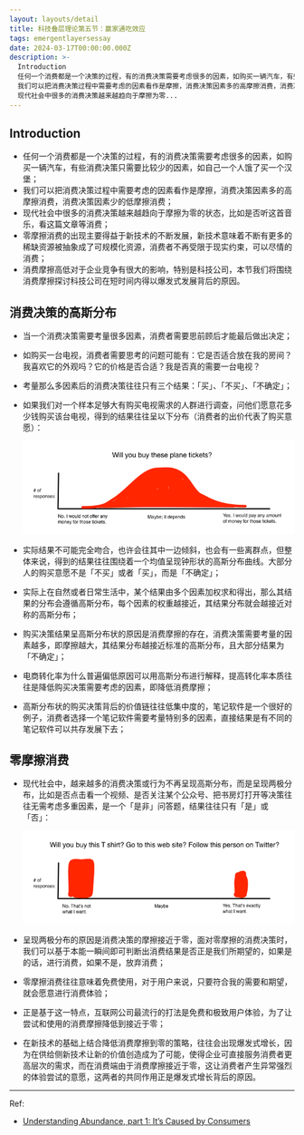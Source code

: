 ```yaml
---
layout: layouts/detail
title: 科技叠层理论第五节：赢家通吃效应
tags: emergentlayersessay
date: 2024-03-17T00:00:00.000Z
description: >-
  Introduction
  任何一个消费都是一个决策的过程，有的消费决策需要考虑很多的因素，如购买一辆汽车，有些消费决策只需要比较少的因素，如自己一个人饿了买一个汉堡；
  我们可以把消费决策过程中需要考虑的因素看作是摩擦，消费决策因素多的高摩擦消费，消费决策因素少的低摩擦消费；
  现代社会中很多的消费决策越来越趋向于摩擦为零...
---
```

## Introduction
* 任何一个消费都是一个决策的过程，有的消费决策需要考虑很多的因素，如购买一辆汽车，有些消费决策只需要比较少的因素，如自己一个人饿了买一个汉堡；
* 我们可以把消费决策过程中需要考虑的因素看作是摩擦，消费决策因素多的高摩擦消费，消费决策因素少的低摩擦消费；
* 现代社会中很多的消费决策越来越趋向于摩擦为零的状态，比如是否听这首音乐，看这篇文章等消费；
* 零摩擦消费的出现主要得益于新技术的不断发展，新技术意味着不断有更多的稀缺资源被抽象成了可规模化资源，消费者不再受限于现实约束，可以尽情的消费；
* 消费摩擦高低对于企业竞争有很大的影响，特别是科技公司，本节我们将围绕消费摩擦探讨科技公司在短时间内得以爆发式发展背后的原因。

## 消费决策的高斯分布
* 当一个消费决策需要考量很多因素，消费者需要思前顾后才能最后做出决定；
* 如购买一台电视，消费者需要思考的问题可能有：它是否适合放在我的房间？我喜欢它的外观吗？它的价格是否合适？我是否真的需要一台电视？
* 考量那么多因素后的消费决策往往只有三个结果：「买」、「不买」、「不确定」；
* 如果我们对一个样本足够大有购买电视需求的人群进行调查，问他们愿意花多少钱购买该台电视，得到的结果往往呈以下分布（消费者的出价代表了购买意愿）：
    
    ![Normal distribution in consumer purchase](/static/img/consumer-purchase-normal-distribution.jpeg)
    
* 实际结果不可能完全吻合，也许会往其中一边倾斜，也会有一些离群点，但整体来说，得到的结果往往围绕着一个均值呈现钟形状的高斯分布曲线。大部分人的购买意愿不是「不买」或者「买」，而是「不确定」；
* 实际上在自然或者日常生活中，某个结果由多个因素加权求和得出，那么其结果的分布会遵循高斯分布，每个因素的权重越接近，其结果分布就会越接近对称的高斯分布；
* 购买决策结果呈高斯分布状的原因是消费摩擦的存在，消费决策需要考量的因素越多，即摩擦越大，其结果分布越接近标准的高斯分布，且大部分结果为「不确定」；
* 电商转化率为什么普遍偏低原因可以用高斯分布进行解释，提高转化率本质往往是降低购买决策需要考虑的因素，即降低消费摩擦；
* 高斯分布状的购买决策背后的价值链往往低集中度的，笔记软件是一个很好的例子，消费者选择一个笔记软件需要考量特别多的因素，直接结果是有不同的笔记软件可以共存发展下去；

## 零摩擦消费
* 现代社会中，越来越多的消费决策或行为不再呈现高斯分布，而是呈现两极分布，比如是否点击看一个视频、是否关注某个公众号、把书房灯打开等决策往往无需考虑多重因素，是一个「是非」问答题，结果往往只有「是」或「否」：
    
    ![Bipolar distribution in consumer purchase in tech](/static/img/tech-bipolar-distribution.jpeg)
    
* 呈现两极分布的原因是消费决策的摩擦接近于零，面对零摩擦的消费决策时，我们可以基于本能一瞬间即可判断出消费结果是否正是我们所期望的，如果是的话，进行消费，如果不是，放弃消费；
* 零摩擦消费往往意味着免费使用，对于用户来说，只要符合我的需要和期望，就会愿意进行消费体验；
* 正是基于这一特点，互联网公司最流行的打法是免费和极致用户体验，为了让尝试和使用的消费摩擦降低到接近于零；
* 在新技术的基础上结合降低消费摩擦到零的策略，往往会出现爆发式增长，因为在供给侧新技术让新的价值创造成为了可能，使得企业可直接服务消费者更高层次的需求，而在消费端由于消费摩擦接近于零，这让消费者产生异常强烈的体验尝试的意愿，这两者的共同作用正是爆发式增长背后的原因。

---

Ref:
* <a href="https://medium.com/social-capital/understanding-abundance-part-1-its-caused-by-consumers-db7abb984e2e">Understanding Abundance, part 1: It’s Caused by Consumers</a>
